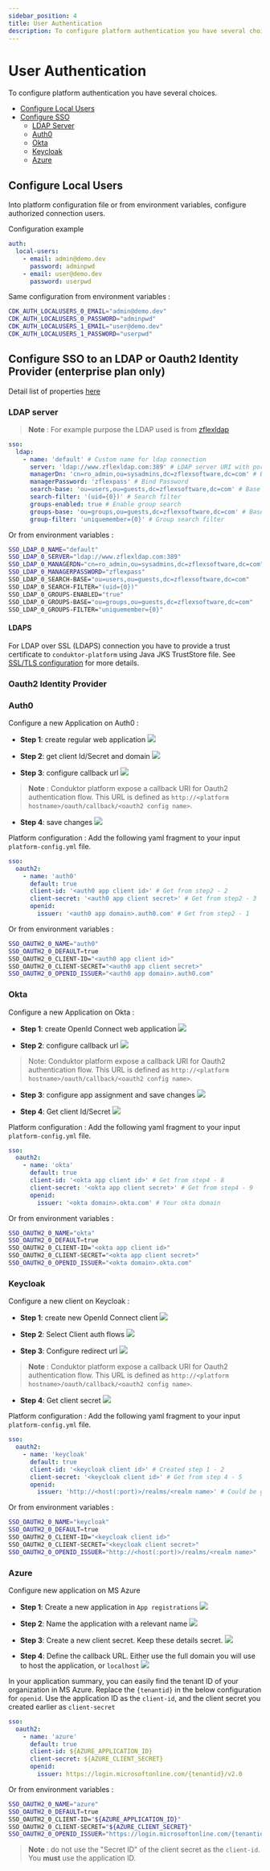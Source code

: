 ```yaml
---
sidebar_position: 4
title: User Authentication
description: To configure platform authentication you have several choices.
---
```


# User Authentication

To configure platform authentication you have several choices.

- [Configure Local Users](#configure-local-users)
- [Configure SSO](#configure-sso-to-an-ldap-or-oauth2-identity-provider-enterprise-plan-only)
  - [LDAP Server](#ldap-server)
  - [Auth0](#auth0)
  - [Okta](#okta)
  - [Keycloak](#keycloak)
  - [Azure](#azure)

## Configure Local Users

Into platform configuration file or from environment variables, configure authorized connection users.

Configuration example

```yaml
auth:
  local-users:
    - email: admin@demo.dev
      password: adminpwd
    - email: user@demo.dev
      password: userpwd
```

Same configuration from environment variables :

```bash
CDK_AUTH_LOCALUSERS_0_EMAIL="admin@demo.dev"
CDK_AUTH_LOCALUSERS_0_PASSWORD="adminpwd"
CDK_AUTH_LOCALUSERS_1_EMAIL="user@demo.dev"
CDK_AUTH_LOCALUSERS_1_PASSWORD="userpwd"
```

## Configure SSO to an LDAP or Oauth2 Identity Provider (**enterprise plan only**)

Detail list of properties [here](./env-variables#sso-properties)

### LDAP server

> **Note** : For example purpose the LDAP used is from [zflexldap](https://www.zflexldapadministrator.com/index.php/blog/82-free-online-ldap)

```yaml
sso:
  ldap:
    - name: 'default' # Custom name for ldap connection
      server: 'ldap://www.zflexldap.com:389' # LDAP server URI with port
      managerDn: 'cn=ro_admin,ou=sysadmins,dc=zflexsoftware,dc=com' # Bind DN
      managerPassword: 'zflexpass' # Bind Password
      search-base: 'ou=users,ou=guests,dc=zflexsoftware,dc=com' # Base DN to search for users
      search-filter: '(uid={0})' # Search filter
      groups-enabled: true # Enable group search
      groups-base: 'ou=groups,ou=guests,dc=zflexsoftware,dc=com' # Base DN to search for groups
      group-filter: 'uniquemember={0}' # Group search filter
```

Or from environment variables :

```bash
SSO_LDAP_0_NAME="default"
SSO_LDAP_0_SERVER="ldap://www.zflexldap.com:389"
SSO_LDAP_0_MANAGERDN="cn=ro_admin,ou=sysadmins,dc=zflexsoftware,dc=com"
SSO_LDAP_0_MANAGERPASSWORD="zflexpass"
SSO_LDAP_0_SEARCH-BASE="ou=users,ou=guests,dc=zflexsoftware,dc=com"
SSO_LDAP_0_SEARCH-FILTER="(uid={0})"
SSO_LDAP_0_GROUPS-ENABLED="true"
SSO_LDAP_0_GROUPS-BASE="ou=groups,ou=guests,dc=zflexsoftware,dc=com"
SSO_LDAP_0_GROUPS-FILTER="uniquemember={0}"
```

#### LDAPS

For LDAP over SSL (LDAPS) connection you have to provide a trust certificate to `conduktor-platform` using Java JKS TrustStore file. 
See [SSL/TLS configuration](./ssl-tls-configuration.md) for more details.


### Oauth2 Identity Provider

### Auth0

Configure a new Application on Auth0 :

- **Step 1**: create regular web application
  ![](./assets/auth0-app-step1.png)

- **Step 2**: get client Id/Secret and domain
  ![](./assets/auth0-app-step2.png)

- **Step 3**: configure callback url
  ![](./assets/auth0-app-step3.png)

> **Note** : Conduktor platform expose a callback URI for Oauth2 authentication flow.
> This URL is defined as `http://<platform hostname>/oauth/callback/<oauth2 config name>`.

- **Step 4**: save changes
  ![](./assets/auth0-app-step4.png)

Platform configuration :
Add the following yaml fragment to your input `platform-config.yml` file.

```yaml
sso:
  oauth2:
    - name: 'auth0'
      default: true
      client-id: '<auth0 app client id>' # Get from step2 - 2
      client-secret: '<auth0 app client secret>' # Get from step2 - 3
      openid:
        issuer: '<auth0 app domain>.auth0.com' # Get from step2 - 1
```

Or from environment variables :

```bash
SSO_OAUTH2_0_NAME="auth0"
SSO_OAUTH2_0_DEFAULT=true
SSO_OAUTH2_0_CLIENT-ID="<auth0 app client id>"
SSO_OAUTH2_0_CLIENT-SECRET="<auth0 app client secret>"
SSO_OAUTH2_0_OPENID_ISSUER="<auth0 app domain>.auth0.com"
```

### Okta

Configure a new Application on Okta :

- **Step 1**: create OpenId Connect web application
  ![](./assets/okta-app-step1.png)

- **Step 2**: configure callback url
  ![](./assets/okta-app-step2.png)

> Note: Conduktor platform expose a callback URI for Oauth2 authentication flow.
> This URL is defined as `http://<platform hostname>/oauth/callback/<oauth2 config name>`.

- **Step 3**: configure app assignment and save changes
  ![](./assets/okta-app-step3.png)

- **Step 4**: Get client Id/Secret
  ![](./assets/okta-app-step4.png)

Platform configuration :
Add the following yaml fragment to your input `platform-config.yml` file.

```yaml
sso:
  oauth2:
    - name: 'okta'
      default: true
      client-id: '<okta app client id>' # Get from step4 - 8
      client-secret: '<okta app client secret>' # Get from step4 - 9
      openid:
        issuer: '<okta domain>.okta.com' # Your okta domain
```

Or from environment variables :

```bash
SSO_OAUTH2_0_NAME="okta"
SSO_OAUTH2_0_DEFAULT=true
SSO_OAUTH2_0_CLIENT-ID="<okta app client id>"
SSO_OAUTH2_0_CLIENT-SECRET="<okta app client secret>"
SSO_OAUTH2_0_OPENID_ISSUER="<okta domain>.okta.com"
```

### Keycloak

Configure a new client on Keycloak :

- **Step 1**: create new OpenId Connect client
  ![](./assets/keycloak-app-step1.png)

- **Step 2**: Select Client auth flows
  ![](./assets/keycloak-app-step2.png)

- **Step 3**: Configure redirect url
  ![](./assets/keycloak-app-step3.png)

> **Note** : Conduktor platform expose a callback URI for Oauth2 authentication flow.
> This URL is defined as `http://<platform hostname>/oauth/callback/<oauth2 config name>`.

- **Step 4**: Get client secret
  ![](./assets/keycloak-app-step4.png)

Platform configuration :
Add the following yaml fragment to your input `platform-config.yml` file.

```yaml
sso:
  oauth2:
    - name: 'keycloak'
      default: true
      client-id: '<keycloak client id>' # Created step 1 - 2
      client-secret: '<keycloak client id>' # Get from step 4 - 5
      openid:
        issuer: 'http://<host(:port)>/realms/<realm name>' # Could be get from the OpenI Endpoint configuration (.well-known) output on Realm settings page.
```

Or from environment variables :

```bash
SSO_OAUTH2_0_NAME="keycloak"
SSO_OAUTH2_0_DEFAULT=true
SSO_OAUTH2_0_CLIENT-ID="<keycloak client id>"
SSO_OAUTH2_0_CLIENT-SECRET="<keycloak client secret>"
SSO_OAUTH2_0_OPENID_ISSUER="http://<host(:port)>/realms/<realm name>"
```

### Azure

Configure new application on MS Azure

- **Step 1**: Create a new application in `App registrations`
  ![](./assets/azure-app-step-001.png)

- **Step 2**: Name the application with a relevant name
  ![](./assets/azure-app-step-002.png)

- **Step 3**: Create a new client secret. Keep these details secret.
  ![](./assets/azure-app-step-003.png)

- **Step 4**: Define the callback URL. Either use the full domain you will use to host the application, or `localhost`
  ![](./assets/azure-app-step-004.png)

In your application summary, you can easily find the tenant ID of your organization in MS Azure.
Replace the `{tenantid}` in the below configuration for `openid`.
Use the application ID as the `client-id`, and the client secret you created earlier as `client-secret`

```yaml
sso:
  oauth2:
    - name: 'azure'
      default: true
      client-id: ${AZURE_APPLICATION_ID}
      client-secret: ${AZURE_CLIENT_SECRET}
      openid:
        issuer: https://login.microsoftonline.com/{tenantid}/v2.0
```

Or from environment variables :

```bash
SSO_OAUTH2_0_NAME="azure"
SSO_OAUTH2_0_DEFAULT=true
SSO_OAUTH2_0_CLIENT-ID="${AZURE_APPLICATION_ID}"
SSO_OAUTH2_0_CLIENT-SECRET="${AZURE_CLIENT_SECRET}"
SSO_OAUTH2_0_OPENID_ISSUER="https://login.microsoftonline.com/{tenantid}/v2.0"
```

> **Note** : do not use the "Secret ID" of the client secret as the `client-id`. You **must** use the application ID.
